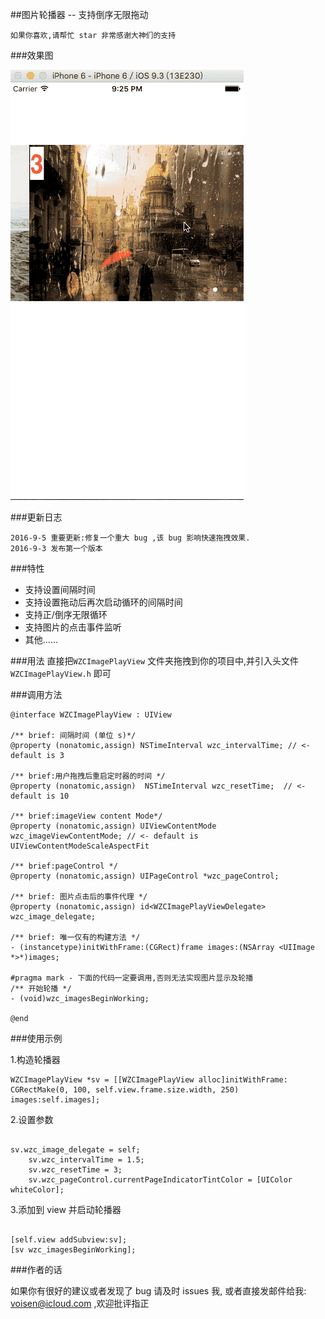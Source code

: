 ##图片轮播器 -- 支持倒序无限拖动

	如果你喜欢,请帮忙 star 非常感谢大神们的支持
	
###效果图

![效果图](demo.gif)
	
###更新日志

    2016-9-5 重要更新:修复一个重大 bug ,该 bug 影响快速拖拽效果.
	2016-9-3 发布第一个版本

###特性

- 支持设置间隔时间
- 支持设置拖动后再次启动循环的间隔时间
- 支持正/倒序无限循环
- 支持图片的点击事件监听
- 其他......

###用法
直接把`WZCImagePlayView` 文件夹拖拽到你的项目中,并引入头文件 `WZCImagePlayView.h` 即可
 	
###调用方法
````objc
@interface WZCImagePlayView : UIView

/** brief: 间隔时间 (单位 s)*/
@property (nonatomic,assign) NSTimeInterval wzc_intervalTime; // <- default is 3

/** brief:用户拖拽后重启定时器的时间 */
@property (nonatomic,assign)  NSTimeInterval wzc_resetTime;  // <- default is 10

/** brief:imageView content Mode*/
@property (nonatomic,assign) UIViewContentMode wzc_imageViewContentMode; // <- default is UIViewContentModeScaleAspectFit

/** brief:pageControl */
@property (nonatomic,assign) UIPageControl *wzc_pageControl;

/** brief: 图片点击后的事件代理 */
@property (nonatomic,assign) id<WZCImagePlayViewDelegate> wzc_image_delegate;

/** brief: 唯一仅有的构建方法 */
- (instancetype)initWithFrame:(CGRect)frame images:(NSArray <UIImage *>*)images;

#pragma mark - 下面的代码一定要调用,否则无法实现图片显示及轮播
/** 开始轮播 */
- (void)wzc_imagesBeginWorking;

@end

````

###使用示例

1.构造轮播器
````objc 
WZCImagePlayView *sv = [[WZCImagePlayView alloc]initWithFrame:
CGRectMake(0, 100, self.view.frame.size.width, 250) images:self.images];
````
2.设置参数

````objc

sv.wzc_image_delegate = self;
    sv.wzc_intervalTime = 1.5;
    sv.wzc_resetTime = 3;
    sv.wzc_pageControl.currentPageIndicatorTintColor = [UIColor whiteColor];

````
3.添加到 view 并启动轮播器

````objc

[self.view addSubview:sv];
[sv wzc_imagesBeginWorking];

````

###作者的话

如果你有很好的建议或者发现了 bug 请及时 issues 我, 或者直接发邮件给我: voisen@icloud.com ,欢迎批评指正

